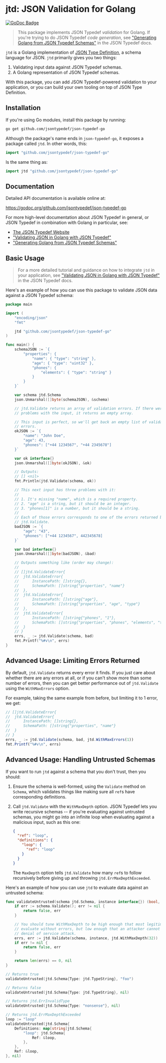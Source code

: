 # jtd: JSON Validation for Golang

[![GoDoc Badge][badge]][godoc]

> This package implements JSON Typedef *validation* for Golang. If you're trying
> to do JSON Typedef *code generation*, see ["Generating Golang from JSON
> Typedef Schemas"][jtd-go-codegen] in the JSON Typedef docs.

`jtd` is a Golang implementation of [JSON Type Definition][jtd], a schema
language for JSON. `jtd` primarily gives you two things:

1. Validating input data against JSON Typedef schemas.
2. A Golang representation of JSON Typedef schemas.

With this package, you can add JSON Typedef-powered validation to your
application, or you can build your own tooling on top of JSON Type Definition.

## Installation

If you're using Go modules, install this package by running:

```bash
go get github.com/jsontypedef/json-typedef-go
```

Although the package's name ends in `json-typedef-go`, it exposes a package
called `jtd`. In other words, this:

```go
import "github.com/jsontypedef/json-typedef-go"
```

Is the same thing as:

```go
import jtd "github.com/jsontypedef/json-typedef-go"
```

## Documentation

Detailed API documentation is available online at:

https://godoc.org/github.com/jsontypedef/json-typedef-go

For more high-level documentation about JSON Typedef in general, or JSON Typedef
in combination with Golang in particular, see:

* [The JSON Typedef Website][jtd]
* ["Validating JSON in Golang with JSON Typedef"][jtd-go-validation]
* ["Generating Golang from JSON Typedef Schemas"][jtd-go-codegen]

## Basic Usage

> For a more detailed tutorial and guidance on how to integrate `jtd` in your
> application, see ["Validating JSON in Golang with JSON
> Typedef"][jtd-go-validation] in the JSON Typedef docs.

Here's an example of how you can use this package to validate JSON data against
a JSON Typedef schema:

```go
package main

import (
	"encoding/json"
	"fmt"

	jtd "github.com/jsontypedef/json-typedef-go"
)

func main() {
	schemaJSON := `{
		"properties": {
			"name": { "type": "string" },
			"age": { "type": "uint32" },
			"phones": {
				"elements": { "type": "string" }
			}
		}
	}`

	var schema jtd.Schema
	json.Unmarshal([]byte(schemaJSON), &schema)

	// jtd.Validate returns an array of validation errors. If there were no
	// problems with the input, it returns an empty array.

	// This input is perfect, so we'll get back an empty list of validation
	// errors.
	okJSON := `{
		"name": "John Doe",
		"age": 43,
		"phones": ["+44 1234567", "+44 2345678"]
	}`

	var ok interface{}
	json.Unmarshal([]byte(okJSON), &ok)

	// Outputs:
	// [] <nil>
	fmt.Println(jtd.Validate(schema, ok))

	// This next input has three problems with it:
	//
	// 1. It's missing "name", which is a required property.
	// 2. "age" is a string, but it should be an integer.
	// 3. "phones[1]" is a number, but it should be a string.
	//
	// Each of those errors corresponds to one of the errors returned by
	// jtd.Validate.
	badJSON := `{
		"age": "43",
		"phones": ["+44 1234567", 442345678]
	}`

	var bad interface{}
	json.Unmarshal([]byte(badJSON), &bad)

	// Outputs something like (order may change):
	//
	// []jtd.ValidateError{
	// 	jtd.ValidateError{
	// 		InstancePath: []string{},
	// 		SchemaPath: []string{"properties", "name"}
	// 	},
	// 	jtd.ValidateError{
	// 		InstancePath: []string{"age"},
	// 		SchemaPath: []string{"properties", "age", "type"}
	// 	},
	// 	jtd.ValidateError{
	// 		InstancePath: []string{"phones", "1"},
	// 		SchemaPath: []string{"properties", "phones", "elements", "type"}
	// 	}
	// }
	errs, _ := jtd.Validate(schema, bad)
	fmt.Printf("%#v\n", errs)
}
```

## Advanced Usage: Limiting Errors Returned

By default, `jtd.Validate` returns every error it finds. If you just care about
whether there are any errors at all, or if you can't show more than some number
of errors, then you can get better performance out of `jtd.Validate` using the
`WithMaxErrors` option.

For example, taking the same example from before, but limiting it to 1 error, we
get:

```ts
// []jtd.ValidateError{
// 	jtd.ValidateError{
// 		InstancePath: []string{},
// 		SchemaPath: []string{"properties", "name"}
// 	}
// }
errs, _ := jtd.Validate(schema, bad, jtd.WithMaxErrors(1))
fmt.Printf("%#v\n", errs)
```

## Advanced Usage: Handling Untrusted Schemas

If you want to run `jtd` against a schema that you don't trust, then you should:

1. Ensure the schema is well-formed, using the `Validate` method on `Schema`,
   which validates things like making sure all `ref`s have corresponding
   definitions.

2. Call `jtd.Validate` with the `WithMaxDepth` option. JSON Typedef lets you
   write recursive schemas -- if you're evaluating against untrusted schemas,
   you might go into an infinite loop when evaluating against a malicious input,
   such as this one:

   ```json
   {
     "ref": "loop",
     "definitions": {
       "loop": {
         "ref": "loop"
       }
     }
   }
   ```

   The `MaxDepth` option tells `jtd.Validate` how many `ref`s to follow
   recursively before giving up and throwing `jtd.ErrMaxDepthExceeded`.

Here's an example of how you can use `jtd` to evaluate data against an untrusted
schema:

```go
func validateUntrusted(schema jtd.Schema, instance interface{}) (bool, error) {
	if err := schema.Validate(); err != nil {
		return false, err
	}

	// You should tune WithMaxDepth to be high enough that most legitimate schemas
	// evaluate without errors, but low enough that an attacker cannot cause a
	// denial of service attack.
	errs, err := jtd.Validate(schema, instance, jtd.WithMaxDepth(32))
	if err != nil {
		return false, err
	}

	return len(errs) == 0, nil
}

// Returns true
validateUntrusted(jtd.Schema{Type: jtd.TypeString}, "foo")

// Returns false
validateUntrusted(jtd.Schema{Type: jtd.TypeString}, nil)

// Returns jtd.ErrInvalidType
validateUntrusted(jtd.Schema{Type: "nonsense"}, nil)

// Returns jtd.ErrMaxDepthExceeded
loop := "loop"
validateUntrusted(jtd.Schema{
	Definitions: map[string]jtd.Schema{
		"loop": jtd.Schema{
			Ref: &loop,
		},
	},
	Ref: &loop,
}, nil)
```

[badge]: https://godoc.org/github.com/jsontypedef/json-typedef-go?status.svg
[godoc]: https://godoc.org/github.com/jsontypedef/json-typedef-go
[jtd]: https://jsontypedef.com
[jtd-go-codegen]: https://jsontypedef.com/docs/go/code-generation
[jtd-go-validation]: https://jsontypedef.com/docs/go/validation
